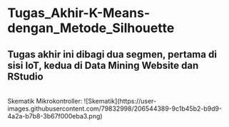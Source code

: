 # Tugas_Akhir-K-Means-dengan_Metode_Silhouette
<h2>Tugas akhir ini dibagi dua segmen, pertama di sisi IoT, kedua di Data Mining Website dan RStudio</h2>
<br>
Skematik Mikrokontroller:
![Skematik](https://user-images.githubusercontent.com/79832998/206544389-9c1b45b2-b9d9-4a2a-b7b8-3b67f000eba3.png)

